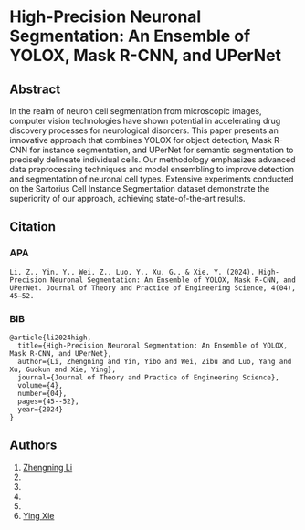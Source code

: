 # High-Precision Neuronal Segmentation: An Ensemble of YOLOX, Mask R-CNN, and UPerNet



## Abstract
In the realm of neuron cell segmentation from microscopic images, computer vision technologies have shown potential in accelerating drug discovery processes for neurological disorders. This paper presents an innovative approach that combines YOLOX for object detection, Mask R-CNN for instance segmentation, and UPerNet for semantic segmentation to precisely delineate individual cells. Our methodology emphasizes advanced data preprocessing techniques and model ensembling to improve detection and segmentation of neuronal cell types. Extensive experiments conducted on the Sartorius Cell Instance Segmentation dataset demonstrate the superiority of our approach, achieving state-of-the-art results.

## Citation
### APA
```
Li, Z., Yin, Y., Wei, Z., Luo, Y., Xu, G., & Xie, Y. (2024). High-Precision Neuronal Segmentation: An Ensemble of YOLOX, Mask R-CNN, and UPerNet. Journal of Theory and Practice of Engineering Science, 4(04), 45–52.
```

### BIB
```
@article{li2024high,
  title={High-Precision Neuronal Segmentation: An Ensemble of YOLOX, Mask R-CNN, and UPerNet},
  author={Li, Zhengning and Yin, Yibo and Wei, Zibu and Luo, Yang and Xu, Guokun and Xie, Ying},
  journal={Journal of Theory and Practice of Engineering Science},
  volume={4},
  number={04},
  pages={45--52},
  year={2024}
}
```
## Authors
1. [Zhengning Li](https://github.com/jim9586) 
2. 
3. 
4. 
5. 
6. [Ying Xie](https://github.com/Florax1218) 

